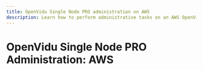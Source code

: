 ```yaml
---
title: OpenVidu Single Node PRO administration on AWS
description: Learn how to perform administrative tasks on an AWS OpenVidu Single Node PRO deployment
---
```


# OpenVidu Single Node PRO Administration: AWS
